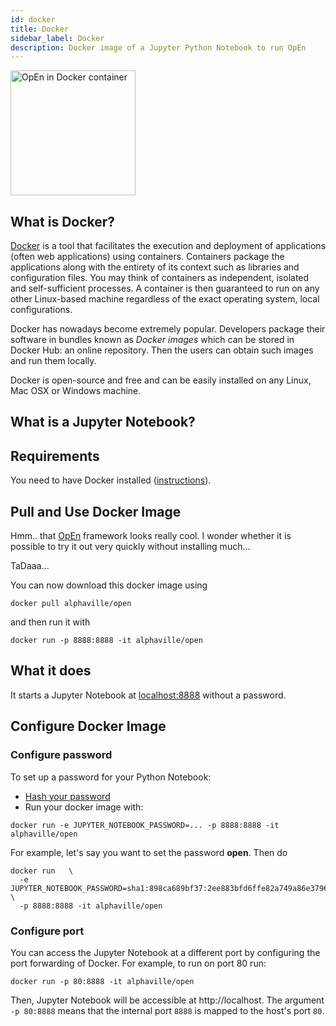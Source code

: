 ```yaml
---
id: docker
title: Docker
sidebar_label: Docker
description: Docker image of a Jupyter Python Notebook to run OpEn
---
```


<img src="/optimization-engine/img/docker.gif" alt="OpEn in Docker container" width="200"/>

## What is Docker?

[Docker](https://www.docker.com/) is a tool that facilitates the execution and deployment of applications (often web applications) using containers. Containers package the applications along with the entirety of its context such as libraries and configuration files. You may think of containers as independent, isolated and self-sufficient processes. A container is then guaranteed to run on any other Linux-based machine regardless of the exact operating system, local configurations. 

Docker has nowadays become extremely popular. Developers package their software in bundles known as *Docker images* which can be stored in Docker Hub: an online repository. Then the users can obtain such images and run them locally.

Docker is open-source and free and can be easily installed on any Linux, Mac OSX or Windows machine. 


## What is a Jupyter Notebook?

## Requirements

You need to have Docker installed ([instructions](https://docs.docker.com/get-docker/)).

## Pull and Use Docker Image

Hmm.. that [OpEn](https://alphaville.github.io/optimization-engine/) framework looks really cool. I wonder whether it is possible to try it out very quickly without installing much...

TaDaaa...

You can now download this docker image using

```console
docker pull alphaville/open
```

and then run it with

```console
docker run -p 8888:8888 -it alphaville/open
```

## What it does

It starts a Jupyter Notebook at [localhost:8888](http://localhost:8888) without a password.




## Configure Docker Image

### Configure password

To set up a password for your Python Notebook:

- [Hash your password](https://jupyter-notebook.readthedocs.io/en/stable/public_server.html#hashed-pw)
- Run your docker image with:

```
docker run -e JUPYTER_NOTEBOOK_PASSWORD=... -p 8888:8888 -it alphaville/open
```

For example, let's say you want to set the password **open**. Then do

```
docker run   \
  -e JUPYTER_NOTEBOOK_PASSWORD=sha1:898ca689bf37:2ee883bfd6ffe82a749a86e37964700bd06a2ff9  \
  -p 8888:8888 -it alphaville/open
```

### Configure port

You can access the Jupyter Notebook at a different port by configuring the port forwarding of Docker. For example, to run on port 80 run:

```console
docker run -p 80:8888 -it alphaville/open
```

Then, Jupyter Notebook will be accessible at http://localhost.
The argument `-p 80:8888` means that the internal port `8888` is mapped to the host's port `80`.
